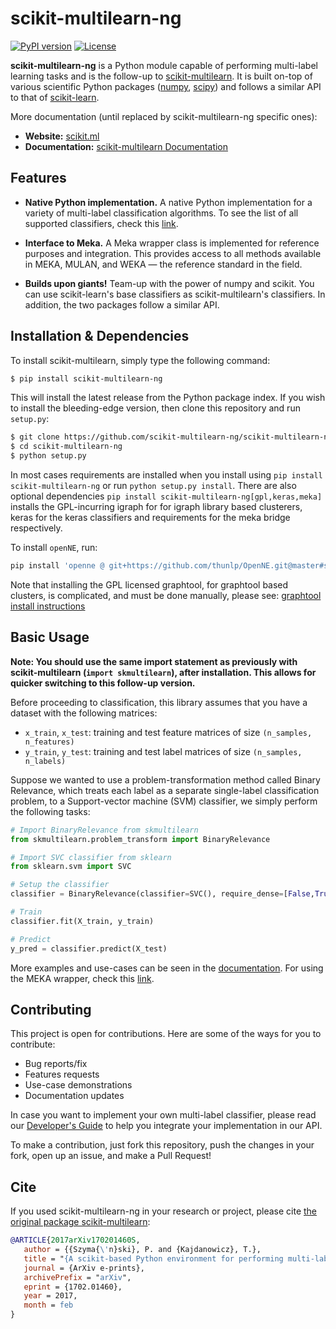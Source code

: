 # scikit-multilearn-ng

[![PyPI version](https://badge.fury.io/py/scikit-multilearn-ng.svg)](https://badge.fury.io/py/scikit-multilearn-ng)
[![License](https://img.shields.io/badge/License-BSD%202--Clause-orange.svg)](https://opensource.org/licenses/BSD-2-Clause)

__scikit-multilearn-ng__ is a Python module capable of performing multi-label
learning tasks and is the follow-up to [scikit-multilearn](https://github.com/scikit-multilearn/scikit-multilearn).
It is built on-top of various scientific Python packages
([numpy](http://www.numpy.org/), [scipy](https://www.scipy.org/)) and
follows a similar API to that of [scikit-learn](http://scikit-learn.org/).

More documentation (until replaced by scikit-multilearn-ng specific ones):

- __Website:__ [scikit.ml](http://scikit.ml)
- __Documentation:__ [scikit-multilearn Documentation](http://scikit.ml/api/skmultilearn.html)


## Features

- __Native Python implementation.__ A native Python implementation for a variety of multi-label classification algorithms. To see the list of all supported classifiers, check this [link](http://scikit.ml/#classifiers).

- __Interface to Meka.__ A Meka wrapper class is implemented for reference purposes and integration. This provides access to all methods available in MEKA, MULAN, and WEKA &mdash; the reference standard in the field.

- __Builds upon giants!__ Team-up with the power of numpy and scikit. You can use scikit-learn's base classifiers as scikit-multilearn's classifiers. In addition, the two packages follow a similar API.

## Installation & Dependencies

To install scikit-multilearn, simply type the following command:

```bash
$ pip install scikit-multilearn-ng
```

This will install the latest release from the Python package index. If you
wish to install the bleeding-edge version, then clone this repository and
run `setup.py`:

```bash
$ git clone https://github.com/scikit-multilearn-ng/scikit-multilearn-ng.git
$ cd scikit-multilearn-ng
$ python setup.py
```

In most cases requirements are installed when you install using `pip install scikit-multilearn-ng` or run `python setup.py install`. There are also optional dependencies `pip install scikit-multilearn-ng[gpl,keras,meka]` installs the GPL-incurring igraph for for igraph library based clusterers, keras for the keras classifiers and requirements for the meka bridge respectively.

To install `openNE`, run:

```bash
pip install 'openne @ git+https://github.com/thunlp/OpenNE.git@master#subdirectory=src'
```

Note that installing the GPL licensed graphtool, for graphtool based clusters, is complicated, and must be done manually, please see: [graphtool install instructions](https://git.skewed.de/count0/graph-tool/wikis/installation-instructions)

## Basic Usage

**Note: You should use the same import statement as previously with scikit-multilearn (`import skmultilearn`), after installation. This allows for quicker switching to this follow-up version.**

Before proceeding to classification,  this library assumes that you have
a dataset with the following matrices:

- `x_train`, `x_test`: training and test feature matrices of size `(n_samples, n_features)`
- `y_train`, `y_test`: training and test label matrices of size `(n_samples, n_labels)`

Suppose we wanted to use a problem-transformation method called Binary
Relevance, which treats each label as a separate single-label classification
problem, to a Support-vector machine (SVM) classifier, we simply perform
the following tasks:

```python
# Import BinaryRelevance from skmultilearn
from skmultilearn.problem_transform import BinaryRelevance

# Import SVC classifier from sklearn
from sklearn.svm import SVC

# Setup the classifier
classifier = BinaryRelevance(classifier=SVC(), require_dense=[False,True])

# Train
classifier.fit(X_train, y_train)

# Predict
y_pred = classifier.predict(X_test)
```

More examples and use-cases can be seen in the 
[documentation](http://scikit.ml/api/classify.html). For using the MEKA
wrapper, check this [link](http://scikit.ml/api/meka.html#mekawrapper).

## Contributing

This project is open for contributions. Here are some of the ways for
you to contribute:

- Bug reports/fix
- Features requests
- Use-case demonstrations
- Documentation updates

In case you want to implement your own multi-label classifier, please 
read our [Developer's Guide](http://scikit.ml/api/base.html) to help
you integrate your implementation in our API.

To make a contribution, just fork this repository, push the changes
in your fork, open up an issue, and make a Pull Request!

## Cite

If you used scikit-multilearn-ng in your research or project, please
cite [the original package scikit-multilearn](https://arxiv.org/abs/1702.01460):

```bibtex
@ARTICLE{2017arXiv170201460S,
   author = {{Szyma{\'n}ski}, P. and {Kajdanowicz}, T.},
   title = "{A scikit-based Python environment for performing multi-label classification}",
   journal = {ArXiv e-prints},
   archivePrefix = "arXiv",
   eprint = {1702.01460},
   year = 2017,
   month = feb
}
```
